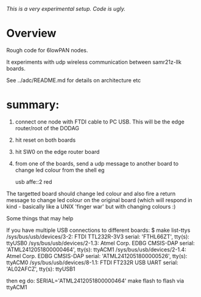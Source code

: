 *This is a very experimental setup.  Code is ugly.*

# Overview

Rough code for 6lowPAN nodes.

It experiments with udp wireless communication between samr21z-llk boards.

See ../adc/README.md for details on architecture etc

# summary:

1. connect one node with FTDI cable to PC USB.  This will be the edge
   router/root of the DODAG

2. hit reset on both boards

3. hit SW0 on the edge router board

4. from one of the boards, send a udp message to another board to change led
   colour from the shell eg

    usb affe::2 red

The targetted board should change led colour and also fire a return message to
change led colour on the original board (which will respond in kind - basically
like a UNIX 'finger war' but with changing colours :)





Some things that may help

If you have multiple USB connections to different boards:
$ make list-ttys
/sys/bus/usb/devices/3-2: FTDI TTL232R-3V3 serial: 'FTHL66ZT', tty(s): ttyUSB0
/sys/bus/usb/devices/2-1.3: Atmel Corp. EDBG CMSIS-DAP serial: 'ATML2412051800000464', tty(s): ttyACM1
/sys/bus/usb/devices/2-1.4: Atmel Corp. EDBG CMSIS-DAP serial: 'ATML2412051800000526', tty(s): ttyACM0
/sys/bus/usb/devices/8-1.1: FTDI FT232R USB UART serial: 'AL02AFCZ', tty(s): ttyUSB1

then eg do:
SERIAL='ATML2412051800000464' make flash
to flash via ttyACM1


